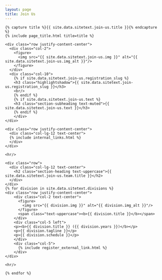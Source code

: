 ```yaml
---
layout: page
title: Join Us
---
```

<section class="page-section" id="{{ site.data.sitetext.join-us.section | default: "join-us" }}">
  <div class="container">

    {% capture title %}{{ site.data.sitetext.join-us.title }}{% endcapture %}
    {% include page_title.html title=title %}

    <div class="row justify-content-center">
      <div class="col-2">
        <figure>
          <img src="{{ site.data.sitetext.join-us.img }}" alt="{{ site.data.sitetext.join-us.img_alt }}"/>
        </figure>
      </div>
      <div class="col-10">    
        {% if site.data.sitetext.join-us.registration_slug %}
        <h3 class="highlightshadow">{{ site.data.sitetext.join-us.registration_slug }}</h3>
        <br/>
        {% endif %}
        {% if site.data.sitetext.join-us.text %}
        <h3 class="section-subheading text-muted">{{ site.data.sitetext.join-us.text }}</h3>
        {% endif %}
        </div>
    </div>

    <div class="row justify-content-center">
      <div class="col-lg-12 text-center">
      {% include internal_links.html %} 
      </div>
    </div>

    <hr/>

    <div class="row">
      <div class="col-lg-12 text-center">
        <h2 class="section-heading text-uppercase">{{ site.data.sitetext.join-us.team.title }}</h2>
      </div>
    </div>
    {% for division in site.data.sitetext.divisions %}
    <div class="row justify-content-center">
        <div class="col-2 text-center">
          <figure>
            <img src="{{ division.img }}" alt="{{ division.img_alt }}"/>
          </figure>
          <span class="text-uppercase"><b>{{ division.title }}</b></span>
        </div>
        <div class="col-5 left">
        <p><b>{{ division.title }} ({{ division.years }})</b></p>
        <p>{{ division.tagline }}</p>
        <p>{{ division.schedule }}</p>
        </div>
        <div class="col-5">
          {% include register_external_link.html %}
        </div>
    </div>

    <hr/>

    {% endfor %}  
  </div>
</section>
